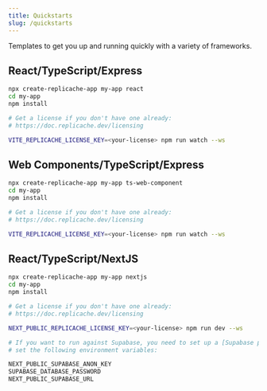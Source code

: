 ```yaml
---
title: Quickstarts
slug: /quickstarts
---
```


Templates to get you up and running quickly with a variety of frameworks.

## React/TypeScript/Express

```bash
npx create-replicache-app my-app react
cd my-app
npm install

# Get a license if you don't have one already:
# https://doc.replicache.dev/licensing

VITE_REPLICACHE_LICENSE_KEY=<your-license> npm run watch --ws
```

## Web Components/TypeScript/Express

```bash
npx create-replicache-app my-app ts-web-component
cd my-app
npm install

# Get a license if you don't have one already:
# https://doc.replicache.dev/licensing

VITE_REPLICACHE_LICENSE_KEY=<your-license> npm run watch --ws
```

## React/TypeScript/NextJS

```bash
npx create-replicache-app my-app nextjs
cd my-app
npm install

# Get a license if you don't have one already:
# https://doc.replicache.dev/licensing

NEXT_PUBLIC_REPLICACHE_LICENSE_KEY=<your-license> npm run dev --ws

# If you want to run against Supabase, you need to set up a [Supabase project](https://supabase.com/) and
# set the following environment variables:

NEXT_PUBLIC_SUPABASE_ANON_KEY
SUPABASE_DATABASE_PASSWORD
NEXT_PUBLIC_SUPABASE_URL
```
